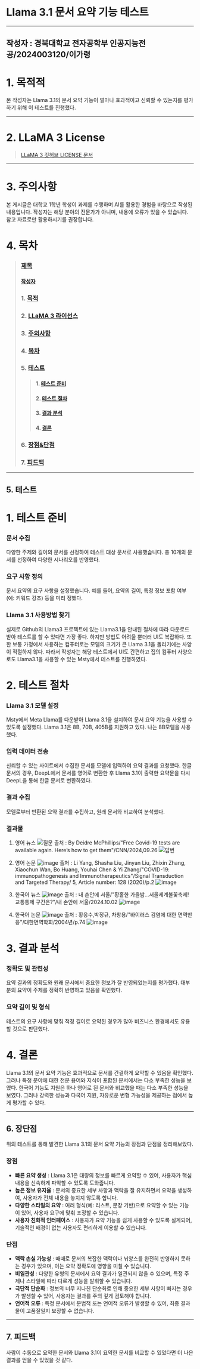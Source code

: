 <a name = "title"></a>
# Llama 3.1 문서 요약 기능 테스트
---
<a name = "author"></a>
작성자 : 경북대학교 전자공학부 인공지능전공/2024003120/이가령
---

<a name = "purpose"></a>
# 1. 목적적

본 작성자는 Llama 3.1의 문서 요약 기능이 얼마나 효과적이고 신뢰할 수 있는지를 평가하기 위해 이 테스트를 진행했다.

---
<a name = "license"></a>
# 2. LLaMA 3 License
>[LLaMA 3 깃허브 LICENSE 문서](https://github.com/meta-llama/llama3/blob/main/LICENSE)

---

<a name = "caution"></a>
# 3. 주의사항
본 게시글은 대학교 1학년 학생이 과제를 수행하며 AI를 활용한 경험을 바탕으로 작성된 내용입니다. 작성자는 해당 분야의 전문가가 아니며, 내용에 오류가 있을 수 있습니다. 참고 자료로만 활용하시기를 권장합니다.

<a name = "chapter"></a>
# 4. 목차
>### <a href = "#title">제목</a></br>
>#### <a href = "#author">작성자</a>
>### 1. <a href = "#purpose">목적</a>
>### 2. <a href = "#license">LLaMA 3 라이선스</a>
>### 3. <a href = "#caution">주의사항</a>
>### 4. <a href = "#chapter">목차</a>
>### 5. <a href = "#test">테스트</a>
>>#### 1. <a href = "#preparation">테스트 준비</a>
>>#### 2. <a href = "#procedure">테스트 절차</a>
>>#### 3. <a href = "#analyze">결과 분석</a>
>>#### 4. <a href = "#result">결론</a>
>### 6. <a href = "#pros_and_cons">장점&단점</a>
>### 7. <a href = "#feedback">피드백</a>

---
<a name = "test"></a>
## 5. 테스트
<a name = "preparation"></a>
# 1. 테스트 준비

### 문서 수집
다양한 주제와 길이의 문서를 선정하여 테스트 대상 문서로 사용했습니다. 총 10개의 문서를 선정하여 다양한 시나리오를 반영했다.

### 요구 사항 정의
문서 요약의 요구 사항을 설정했습니다. 예를 들어, 요약의 길이, 특정 정보 포함 여부(예: 키워드 강조) 등을 미리 정했다.

### Llama 3.1 사용방법 찾기
실제로 Github의 Llama3 프로젝트에 있는 Llama3.1을 안내된 절차에 따라 다운로드 받아 테스트를 할 수 있다면 가장 좋다. 하지만 방법도 어려울 뿐더러 UI도 복잡하다. 또한 보통 가정에서 사용하는 컴퓨터로는 모델의 크기가 큰 Llama 3.1을 돌리기에는 사양이 적절하지 않다. 따라서 작성자는 해당 테스트에서 UI도 간편하고 집의 컴퓨터 사양으로도 Llama3.1을 사용할 수 있는 Msty에서 테스트를 진행하였다.

<a name = "prodcedure"></a>
# 2. 테스트 절차

### Llama 3.1 모델 설정
Msty에서 Meta Llama를 다운받아 Llama 3.1을 설치하여 문서 요약 기능을 사용할 수 있도록 설정했다. Llama 3.1은 8B, 70B, 405B를 지원하고 있다. 나는 8B모델을 사용했다.

### 입력 데이터 전송
신뢰할 수 있는 사이트에서 수집한 문서를 모델에 입력하여 요약 결과를 요청했다. 한글 문서의 경우, DeepL에서 문서를 영어로 변환한 후 Llama 3.1이 출력한 요약문을 다시 DeepL을 통해 한글 문서로 변환하였다.

### 결과 수집
모델로부터 반환된 요약 결과를 수집하고, 원래 문서와 비교하여 분석했다.

### 결과물

1. 영어 뉴스
![질문](https://github.com/user-attachments/assets/c0cad542-742e-43d3-b5c2-55e738f9dde3)
출처 : By Deidre McPhillips/"Free Covid-19 tests are available again. Here’s how to get them"/CNN/2024,09.26
![답변](https://github.com/user-attachments/assets/338f6d64-bee0-4752-a2f6-37714db7e585)

2. 영어 논문
![image](https://github.com/user-attachments/assets/dfab6cf8-76b7-45e8-8e49-b978eebc51c9)
출처 : Li Yang, Shasha Liu, Jinyan Liu, Zhixin Zhang, Xiaochun Wan, Bo Huang, Youhai Chen & Yi Zhang/"COVID-19: immunopathogenesis and Immunotherapeutics"/Signal Transduction and Targeted Therapy/ 5, Article number: 128 (2020)/p.2
![image](https://github.com/user-attachments/assets/841e07ef-2d39-47c3-b940-286aae0e0774)

3. 한국어 뉴스
![image](https://github.com/user-attachments/assets/40b472e5-bff9-4882-ae05-01fb940870f7)
출처 : 내 손안에 서울/"황홀한 가을밤…서울세계불꽃축제! 교통통제 구간은?"/내 손안에 서울/2024.10.02
![image](https://github.com/user-attachments/assets/fd358620-f029-4c17-886d-5e8e988dda9f)

4. 한국어 논문
![image](https://github.com/user-attachments/assets/8c386679-c24c-47db-b003-42c036201f48)
출처 : 황응수,박정규, 차창용/"바이러스 감염에 대한 면역반응"/대한면역학회/2004년/p.74
![image](https://github.com/user-attachments/assets/40579734-a9db-4e49-91ef-b7c92ff62637)

<a name = "analyze"></a>
# 3. 결과 분석

### 정확도 및 관련성
요약 결과의 정확도와 원래 문서에서 중요한 정보가 잘 반영되었는지를 평가했다. 대부분의 요약이 주제를 정확히 반영하고 있음을 확인했다.

### 요약 길이 및 형식
테스트의 요구 사항에 맞춰 적정 길이로 요약된 경우가 많아 비즈니스 환경에서도 유용할 것으로 판단했다.

<a nmae = "result"></a>
# 4. 결론

Llama 3.1의 문서 요약 기능은 효과적으로 문서를 간결하게 요약할 수 있음을 확인했다. 그러나 특정 분야에 대한 전문 용어와 지식이 포함된 문서에서는 다소 부족한 성능을 보였다. 한국어 기능도 지원은 하나 영어로 된 문서와 비교했을 때는 다소 부족한 성능을 보였다. 그러나 강력한 성능과 다국어 지원, 자유로운 변형 가능성을 제공하는 점에서 높게 평가할 수 있다.

---

<a name = "pros_and_cons"></a>
## 6. 장단점
 위의 테스트를 통해 발견한 Llama 3.1의 문서 요약 기능의 장점과 단점을 정리해보았다.
### 장점
+	**빠른 요약 생성** : Llama 3.1은 대량의 정보를 빠르게 요약할 수 있어, 사용자가 핵심 내용을 신속하게 파악할 수 있도록 도와줍니다.
+	**높은 정보 유지율** : 문서의 중요한 세부 사항과 맥락을 잘 유지하면서 요약을 생성하여, 사용자가 전체 내용을 놓치지 않도록 합니다.
+	**다양한 스타일의 요약** : 여러 형식(예: 리스트, 문장 기반)으로 요약할 수 있는 기능이 있어, 사용자 요구에 맞춰 조정할 수 있습니다.
+	**사용자 친화적 인터페이스** : 사용자가 요약 기능을 쉽게 사용할 수 있도록 설계되어, 기술적인 배경이 없는 사용자도 편리하게 이용할 수 있습니다.

### 단점
+	**맥락 손실 가능성** : 때때로 문서의 복잡한 맥락이나 뉘앙스를 완전히 반영하지 못하는 경우가 있으며, 이는 요약 정확도에 영향을 미칠 수 있습니다.
+	**비일관성** : 다양한 유형의 문서에서 요약 결과가 일관되지 않을 수 있으며, 특정 주제나 스타일에 따라 다르게 성능을 발휘할 수 있습니다.
+	**극단적 단순화** : 정보의 너무 지나친 단순화로 인해 중요한 세부 사항이 빠지는 경우가 발생할 수 있어, 사용자는 결과를 주의 깊게 검토해야 합니다.
+	**언어적 오류** : 특정 문서에서 문법적 또는 언어적 오류가 발생할 수 있어, 최종 결과물이 고품질일지 보장할 수 없습니다.

---
<a name = "feedback"></a>
## 7. 피드백
사람이 수동으로 요약한 문서와 Llama 3.1이 요약한 문서를 비교할 수 있었다면 더 나은 결과를 얻을 수 있었을 것 같다.
